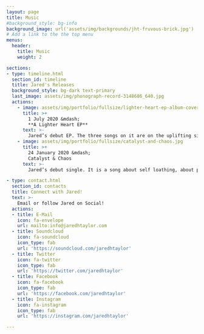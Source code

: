 ```yaml
---
layout: page
title: Music
#background_style: bg-info
background_image: url('assets/img/backgrounds/jht-fruvous-brick.jpg')
# Add a link to the the top menu
menus:
  header:
    title: Music
    weight: 2

sections:
- type: timeline.html
  section_id: timeline
  title: Jared's Releases
  background_style: bg-dark text-primary
  last_image: assets/img/phonograph-record-3148686_640.jpg
  actions:
    - image: assets/img/portfolio/fullsize/lighter-heart-ep-album-cover.jpg
      title: >+
        1 July 2020 &mdash;
        **A Lighter Heart EP**
      text: >-
        Jared’s debut EP. The three songs on it are on the uplifting side: a jubilant celebration of personal freedom, a bittersweet reflection on childhood, an ode to friendship. Amidst a world that was falling apart, Jared’s intention was to bring levity into the lives of those who hear it. Available from [many digital music services](https://linktr.ee/jaredhtaylor).
    - image: assets/img/portfolio/fullsize/catalyst-and-chaos.jpg
      title: >+
        24 January 2020 &mdash;
        Catalyst & Chaos
      text: >-
        Jared’s debut single. It is a song about self loathing, about perpetuating a cycle of damage through your own actions. Happy, I know. Available from many digital music services, including [Spotify](https://open.spotify.com/track/082EwEW3t8vjErHwVsuQeW?si=z49vK2fgQf6MtKq8wcrgzA).

- type: contact.html
  section_id: contacts
  title: Connect with Jared!
  text: >-
    Email or follow Jared on Social!
  actions:
  - title: E-Mail
    icon: fa-envelope
    url: mailto:info@jaredhtaylor.com
  - title: Soundcloud
    icon: fa-soundcloud
    icon_type: fab
    url: 'https://soundcloud.com/jaredhtaylor'  
  - title: Twitter
    icon: fa-twitter
    icon_type: fab
    url: 'https://twitter.com/jaredhtaylor'
  - title: Facebook
    icon: fa-facebook
    icon_type: fab
    url: 'https://facebook.com/jaredhtaylor'
  - title: Instagram
    icon: fa-instagram
    icon_type: fab
    url: 'https://instagram.com/jaredhtaylor'  

---
```

